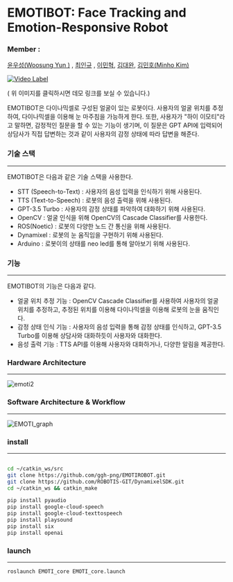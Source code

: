 # EMOTIBOT: Face Tracking and Emotion-Responsive Robot

### Member :

[윤우성(Woosung Yun )](https://github.com/ggh-png) , [최인규](https://github.com/ingyu0808) , [이민혁](https://github.com/robotDevelop), [김대완](https://github.com/dawan0111), [김민호(Minho Kim)](https://github.com/Realminho)

[![Video Label](https://user-images.githubusercontent.com/71277820/229018411-f07b4968-bd42-49c3-8d1f-664b5eae80e9.jpg)](https://youtu.be/6S0_3xPIl98)

( 위 이미지를 클릭하시면 데모 링크를 보실 수 있습니다.)

EMOTIBOT은 다이나믹셀로 구성된 얼굴이 있는 로봇이다. 사용자의 얼굴 위치를 추정하여, 다이나믹셀을 이용해 눈 마주침을 가능하게 한다. 또한, 사용자가 "하이 이모티"라고 말하면, 감정적인 질문을 할 수 있는 기능이 생기며, 이 질문은 GPT API에 입력되어 상담사가 직접 답변하는 것과 같이 사용자의 감정 상태에 따라 답변을 해준다.

### **기술 스택**

---

EMOTIBOT은 다음과 같은 기술 스택을 사용한다.

- STT (Speech-to-Text) : 사용자의 음성 입력을 인식하기 위해 사용된다.
- TTS (Text-to-Speech) : 로봇의 음성 출력을 위해 사용된다.
- GPT-3.5 Turbo : 사용자의 감정 상태를 파악하여 대화하기 위해  사용된다.
- OpenCV : 얼굴 인식을 위해 OpenCV의 Cascade Classifier를 사용한다.
- ROS(Noetic) : 로봇의 다양한 노드 간 통신을 위해  사용된다.
- Dynamixel : 로봇의 눈 움직임을 구현하기 위해  사용된다.
- Arduino : 로봇이의 상태를 neo led를 통해 알아보기 위해  사용된다.

### **기능**

---

EMOTIBOT의 기능은 다음과 같다.

- 얼굴 위치 추정 기능 : OpenCV Cascade Classifier를 사용하여 사용자의 얼굴 위치를 추정하고, 추정된 위치를 이용해 다이나믹셀을 이용해 로봇의 눈을 움직인다.
- 감정 상태 인식 기능 : 사용자의 음성 입력을 통해 감정 상태를 인식하고, GPT-3.5 Turbo를 이용해 상담사와 대화하듯이 사용자와 대화한다.
- 음성 출력 기능 : TTS API를 이용해 사용자와 대화하거나, 다양한 알림을 제공한다.

### ****Hardware Architecture****

---

![emoti2](https://user-images.githubusercontent.com/71277820/229018453-7f779820-db51-48f2-86ec-d5417581d183.jpeg)

### ****Software Architecture**** & Workflow

---

![EMOTI_graph](https://user-images.githubusercontent.com/71277820/229018476-8cc22a08-1a2a-4687-bc25-529a08dde858.png)

### install

---

```bash

cd ~/catkin_ws/src
git clone https://github.com/ggh-png/EMOTIROBOT.git
git clone https://github.com/ROBOTIS-GIT/DynamixelSDK.git
cd ~/catkin_ws && catkin_make
```

```bash
pip install pyaudio
pip install google-cloud-speech
pip install google-cloud-texttospeech
pip install playsound
pip install six
pip install openai
```

### launch

---

```bash
roslaunch EMOTI_core EMOTI_core.launch
```
